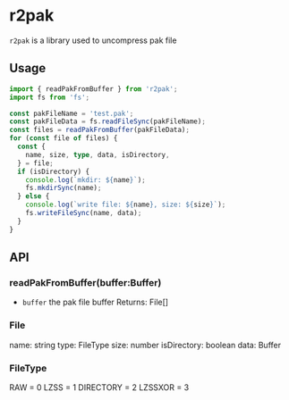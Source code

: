 r2pak
=====
`r2pak` is a library used to uncompress pak file

## Usage
```typescript
import { readPakFromBuffer } from 'r2pak';
import fs from 'fs';

const pakFileName = 'test.pak';
const pakFileData = fs.readFileSync(pakFileName);
const files = readPakFromBuffer(pakFileData);
for (const file of files) {
  const {
    name, size, type, data, isDirectory,
  } = file;
  if (isDirectory) {
    console.log(`mkdir: ${name}`);
    fs.mkdirSync(name);
  } else {
    console.log(`write file: ${name}, size: ${size}`);
    fs.writeFileSync(name, data);
  }
}
```

## API
### readPakFromBuffer(buffer:Buffer)
- `buffer` the pak file buffer
Returns: File[]

### File
name: string
type: FileType
size: number
isDirectory: boolean
data: Buffer

### FileType
RAW = 0
LZSS = 1
DIRECTORY = 2
LZSSXOR = 3
